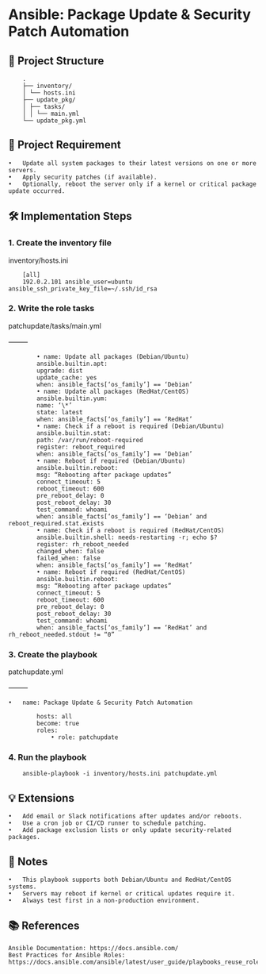# Ansible: Package Update & Security Patch Automation

## 📁 Project Structure

        .
        ├── inventory/
        │ └── hosts.ini
        ├── update_pkg/
        │ ├── tasks/
        │ │ └── main.yml
        └── update_pkg.yml

## 🚩 Project Requirement

    •	Update all system packages to their latest versions on one or more servers.
    •	Apply security patches (if available).
    •	Optionally, reboot the server only if a kernel or critical package update occurred.

## 🛠️ Implementation Steps

### 1. Create the inventory file

inventory/hosts.ini

        [all]
        192.0.2.101 ansible_user=ubuntu ansible_ssh_private_key_file=~/.ssh/id_rsa

### 2. Write the role tasks

patchupdate/tasks/main.yml

⸻

            • name: Update all packages (Debian/Ubuntu)
            ansible.builtin.apt:
            upgrade: dist
            update_cache: yes
            when: ansible_facts[‘os_family’] == ‘Debian’
            • name: Update all packages (RedHat/CentOS)
            ansible.builtin.yum:
            name: ‘\*’
            state: latest
            when: ansible_facts[‘os_family’] == ‘RedHat’
            • name: Check if a reboot is required (Debian/Ubuntu)
            ansible.builtin.stat:
            path: /var/run/reboot-required
            register: reboot_required
            when: ansible_facts[‘os_family’] == ‘Debian’
            • name: Reboot if required (Debian/Ubuntu)
            ansible.builtin.reboot:
            msg: “Rebooting after package updates”
            connect_timeout: 5
            reboot_timeout: 600
            pre_reboot_delay: 0
            post_reboot_delay: 30
            test_command: whoami
            when: ansible_facts[‘os_family’] == ‘Debian’ and reboot_required.stat.exists
            • name: Check if a reboot is required (RedHat/CentOS)
            ansible.builtin.shell: needs-restarting -r; echo $?
            register: rh_reboot_needed
            changed_when: false
            failed_when: false
            when: ansible_facts[‘os_family’] == ‘RedHat’
            • name: Reboot if required (RedHat/CentOS)
            ansible.builtin.reboot:
            msg: “Rebooting after package updates”
            connect_timeout: 5
            reboot_timeout: 600
            pre_reboot_delay: 0
            post_reboot_delay: 30
            test_command: whoami
            when: ansible_facts[‘os_family’] == ‘RedHat’ and rh_reboot_needed.stdout != “0”

### 3. Create the playbook

patchupdate.yml

⸻

    •	name: Package Update & Security Patch Automation

            hosts: all
            become: true
            roles:
                • role: patchupdate

### 4. Run the playbook

        ansible-playbook -i inventory/hosts.ini patchupdate.yml

## 💡 Extensions

    •	Add email or Slack notifications after updates and/or reboots.
    •	Use a cron job or CI/CD runner to schedule patching.
    •	Add package exclusion lists or only update security-related packages.

## 📝 Notes

    •	This playbook supports both Debian/Ubuntu and RedHat/CentOS systems.
    •	Servers may reboot if kernel or critical updates require it.
    •	Always test first in a non-production environment.

## 📚 References

    Ansible Documentation: https://docs.ansible.com/
    Best Practices for Ansible Roles: https://docs.ansible.com/ansible/latest/user_guide/playbooks_reuse_roles.html
